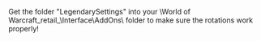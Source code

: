 Get the folder "LegendarySettings" into your \World of Warcraft\_retail_\Interface\AddOns\ folder to make sure the rotations work properly!
